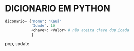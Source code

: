 # DICIONARIO EM PYTHON

```python
diconario= {"nome": "Kauã"
            "Idade": 16
            <chave>: <Valor> # não aceita chave duplicada
            } 
```
pop, update
